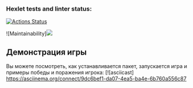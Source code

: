 ### Hexlet tests and linter status:
[![Actions Status](https://github.com/DanaSenko/python-project-49/actions/workflows/hexlet-check.yml/badge.svg)](https://github.com/DanaSenko/python-project-49/actions)

![Maintainability]<a href="https://codeclimate.com/github/DanaSenko/python-project-49/maintainability"><img src="https://api.codeclimate.com/v1/badges/d9ad3f097a40f8c63412/maintainability" /></a>

## Демонстрация игры
Вы можете посмотреть, как устанавливается пакет, запускается игра и примеры победы и поражения игрока:
[![asciicast]
https://asciinema.org/connect/9dc6bef1-da07-4ea5-ba4e-6b760a556c87
